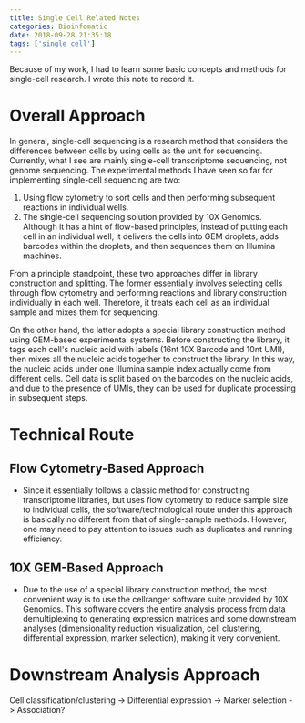 ```yaml
---
title: Single Cell Related Notes
categories: Bioinfomatic
date: 2018-09-28 21:35:18
tags: ['single cell']
---
```


Because of my work, I had to learn some basic concepts and methods for single-cell research. I wrote this note to record it.

<!-- more -->

# Overall Approach

In general, single-cell sequencing is a research method that considers the differences between cells by using cells as the unit for sequencing. Currently, what I see are mainly single-cell transcriptome sequencing, not genome sequencing. The experimental methods I have seen so far for implementing single-cell sequencing are two:

1. Using flow cytometry to sort cells and then performing subsequent reactions in individual wells.
2. The single-cell sequencing solution provided by 10X Genomics. Although it has a hint of flow-based principles, instead of putting each cell in an individual well, it delivers the cells into GEM droplets, adds barcodes within the droplets, and then sequences them on Illumina machines.

From a principle standpoint, these two approaches differ in library construction and splitting. The former essentially involves selecting cells through flow cytometry and performing reactions and library construction individually in each well. Therefore, it treats each cell as an individual sample and mixes them for sequencing.

On the other hand, the latter adopts a special library construction method using GEM-based experimental systems. Before constructing the library, it tags each cell's nucleic acid with labels (16nt 10X Barcode and 10nt UMI), then mixes all the nucleic acids together to construct the library. In this way, the nucleic acids under one Illumina sample index actually come from different cells. Cell data is split based on the barcodes on the nucleic acids, and due to the presence of UMIs, they can be used for duplicate processing in subsequent steps.

# Technical Route

## Flow Cytometry-Based Approach

- Since it essentially follows a classic method for constructing transcriptome libraries, but uses flow cytometry to reduce sample size to individual cells, the software/technological route under this approach is basically no different from that of single-sample methods. However, one may need to pay attention to issues such as duplicates and running efficiency.

## 10X GEM-Based Approach

- Due to the use of a special library construction method, the most convenient way is to use the cellranger software suite provided by 10X Genomics. This software covers the entire analysis process from data demultiplexing to generating expression matrices and some downstream analyses (dimensionality reduction visualization, cell clustering, differential expression, marker selection), making it very convenient.

# Downstream Analysis Approach

Cell classification/clustering -> Differential expression -> Marker selection -> Association?